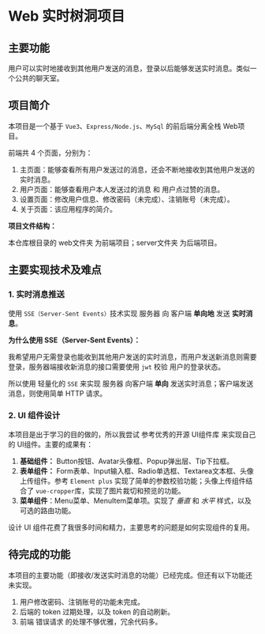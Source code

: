 # Web 实时树洞项目

## 主要功能

用户可以实时地接收到其他用户发送的消息，登录以后能够发送实时消息。类似一个公共的聊天室。

## 项目简介

本项目是一个基于 `Vue3`、`Express/Node.js`、`MySql` 的前后端分离全栈 Web项目。

前端共 4 个页面，分别为：

1. 主页面：能够查看所有用户发送过的消息，还会不断地接收到其他用户发送的实时消息。
2. 用户页面：能够查看用户本人发送过的消息 和 用户点过赞的消息。
3. 设置页面：修改用户信息、修改密码（未完成）、注销账号（未完成）。
4. 关于页面：该应用程序的简介。

**项目文件结构：**

本仓库根目录的 web文件夹 为前端项目；server文件夹 为后端项目。

## 主要实现技术及难点

### 1. 实时消息推送

使用 `SSE（Server-Sent Events）`技术实现 服务器 向 客户端 **单向地** 发送 **实时消息**。

**为什么使用 SSE（Server-Sent Events）：**

我希望用户无需登录也能收到其他用户发送的实时消息，而用户发送新消息则需要登录，服务器端接收新消息的接口需要使用 `jwt` 校验 用户的登录状态。

所以使用 轻量化的 `SSE` 来实现 服务器 向客户端 **单向** 发送实时消息；客户端发送消息，则使用简单 HTTP 请求。

### 2. UI 组件设计

本项目是出于学习的目的做的，所以我尝试 参考优秀的开源 UI组件库 来实现自己的 UI组件。主要的成果有：

1. **基础组件：** Button按钮、Avatar头像框、Popup弹出层、Tip下拉框。
2. **表单组件：** Form表单、Input输入框、Radio单选框、Textarea文本框、头像上传组件。参考 `Element plus` 实现了简单的参数校验功能；头像上传组件结合了 `vue-cropper`库，实现了图片裁切和预览的功能。
3. **菜单组件**：Menu菜单、MenuItem菜单项。实现了 *垂直* 和 *水平* 样式，以及可选的路由功能。

设计 UI 组件花费了我很多时间和精力，主要思考的问题是如何实现组件的复用。

## 待完成的功能

本项目的主要功能（即接收/发送实时消息的功能）已经完成。但还有以下功能还未实现。

1. 用户修改密码、注销账号的功能未完成。
2. 后端的 token 过期处理，以及 token 的自动刷新。
3. 前端 错误请求 的处理不够优雅，冗余代码多。
